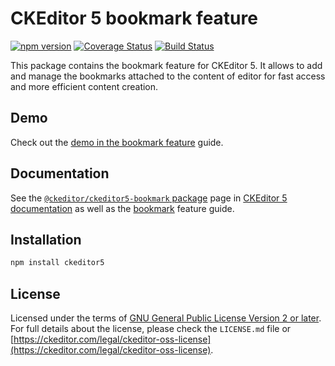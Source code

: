 CKEditor&nbsp;5 bookmark feature
================================

[![npm version](https://badge.fury.io/js/%40ckeditor%2Fckeditor5-bookmark.svg)](https://www.npmjs.com/package/@ckeditor/ckeditor5-bookmark)
[![Coverage Status](https://coveralls.io/repos/github/ckeditor/ckeditor5/badge.svg?branch=master)](https://coveralls.io/github/ckeditor/ckeditor5?branch=master)
[![Build Status](https://travis-ci.com/ckeditor/ckeditor5.svg?branch=master)](https://app.travis-ci.com/github/ckeditor/ckeditor5)

This package contains the bookmark feature for CKEditor&nbsp;5. It allows to add and manage the bookmarks attached to the content of editor for fast access and more efficient content creation.

## Demo

Check out the [demo in the bookmark feature](https://ckeditor.com/docs/ckeditor5/latest/features/bookmark.html#demo) guide.

## Documentation

See the [`@ckeditor/ckeditor5-bookmark` package](https://ckeditor.com/docs/ckeditor5/latest/api/bookmark.html) page in [CKEditor&nbsp;5 documentation](https://ckeditor.com/docs/ckeditor5/latest/) as well as the [bookmark](https://ckeditor.com/docs/ckeditor5/latest/features/bookmark.html) feature guide.

## Installation

```bash
npm install ckeditor5
```

## License

Licensed under the terms of [GNU General Public License Version 2 or later](http://www.gnu.org/licenses/gpl.html). For full details about the license, please check the `LICENSE.md` file or [https://ckeditor.com/legal/ckeditor-oss-license](https://ckeditor.com/legal/ckeditor-oss-license).
